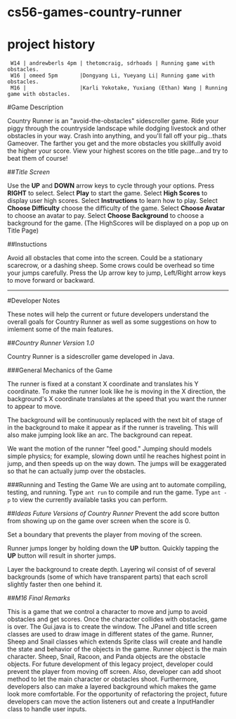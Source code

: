 cs56-games-country-runner
=========================


project history
===============
```
 W14 | andrewberls 4pm | thetomcraig, sdrhoads | Running game with obstacles.
 W16 | omeed 5pm       |Dongyang Li, Yueyang Li| Running game with obstacles.
 M16 |                 |Karli Yokotake, Yuxiang (Ethan) Wang | Running game with obstacles.
```

#Game Description

Country Runner is an "avoid-the-obstacles" sidescroller game. Ride your piggy through the countryside landscape while dodging livestock and other obstacles in your way. Crash into anything, and you'll fall off your pig...thats Gameover. The farther you get and the more obstacles you skillfully avoid the higher your score. View your highest scores on the title page...and try to beat them of course!


##<i>Title Screen</i>

Use the <b>UP</b> and <b>DOWN</b> arrow keys to cycle through your options. Press <b>RIGHT</b> to select. 
Select <b>Play</b> to start the game. 
Select <b>High Scores</b> to display user high scores.
Select <b>Instructions</b> to learn how to play.
Select <b>Choose Difficulty</b> choose the difficulty of the game. 
Select <b>Choose Avatar</b> to choose an avatar to pay.
Select <b>Choose Background</b> to choose a background for the game.
(The HighScores will be displayed on a pop up on Title Page)


##Instuctions

Avoid all obstacles that come into the screen. Could be a stationary scarecrow, or a dashing sheep.
Some crows could be overhead so time your jumps carefully.
Press the Up arrow key to jump, Left/Right arrow keys to move forward or backward.

--------------------------
#Developer Notes

These notes will help the current or future developers understand the overall goals for Country Runner as well as some suggestions on how to imlement some of the main features. 

##<i>Country Runner Version 1.0 </i>

Country Runner is a sidescroller game developed in Java. 

###General Mechanics of the Game

The runner is fixed at a constant X coordinate and translates his Y coordinate. 
To make the runner look like he is moving in the X direction, the background's X coordinate translates  at the speed that you want the runner to appear to move.  

The background will be continuously replaced with the next bit of stage of in the background to make it appear as if the runner is traveling. This will also make jumping look like an arc. The background can repeat. 
 
 
We want the motion of the runner "feel good." Jumping should models simple physics; for example, slowing down until he reaches highest point in jump, and then speeds up on the way down.  The jumps will be exaggerated so that he can actually jump over the obstacles. 

###Running and Testing the Game
We are using ant to automate compiling, testing, and running. 
Type `ant run` to compile and run the game.
Type `ant -p` to view the currently available tasks you can perform. 



##<i>Ideas Future Versions of Country Runner</i>
Prevent the add score button from showing up on the game over screen when the score is 0.

Set a boundary that prevents the player from moving of the screen.

Runner jumps longer by holding down the <b>UP</b> button. Quickly tapping the <b>UP</b> button will result in shorter jumps. 

Layer the background to create depth. Layering wil consist of of several backgrounds (some of which have transparent parts) that each scroll slightly faster then one behind it. 

##<i>M16 Final Remarks</i>

This is a game that we control a character to move and jump to avoid obstacles and get scores. Once the character collides with obstacles, game is over. The Gui.java is to create the window. The JPanel and title screen classes are used to draw image in different states of the game. Runner, Sheep and Snail classes which extends Sprite class will create and handle the state and behavior of the objects in the game. Runner object is the main character. Sheep, Snail, Racoon, and Panda objects are the obstacle objects. For future development of this legacy project, developer could prevent the player from moving off screen. Also, developer can add shoot method to let the main character or obstacles shoot. Furthermore, developers also can make a layered background which makes the game look more comfortable. For the opportunity of refactoring the project, future developers can move the action listeners out and create a InputHandler class to handle user inputs.
